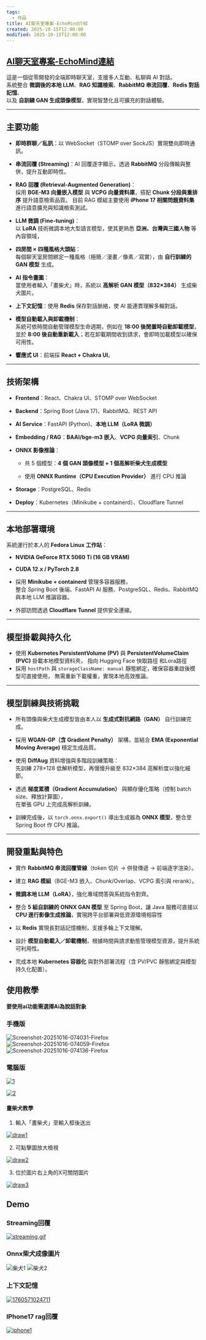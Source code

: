 ```yaml
---
tags:
  - 作品
title: AI聊天室專案-EchoMind介紹
created: 2025-10-15T12:00:00
modified: 2025-10-15T12:00:00
---
```

## <a href="https://chat.bardcloud.online" target="_blank">AI聊天室專案-EchoMind連結</a>
這是一個從零開發的全端即時聊天室，支援多人互動、私聊與 AI 對話。  
系統整合 **微調後的本地 LLM**、**RAG 知識檢索**、**RabbitMQ 串流回覆**、**Redis 對話記憶**、  
以及 **自訓練 GAN 生成頭像模型**，實現智慧化且可擴充的對話體驗。

---

## 主要功能

- **即時群聊／私訊**：以 WebSocket（STOMP over SockJS）實現雙向即時通訊。
    
- **串流回覆 (Streaming)**：AI 回覆逐字顯示，透過 **RabbitMQ** 分段傳輸與整併，提升互動即時性。
    
- **RAG 回覆 (Retrieval-Augmented Generation)**：  
    採用 **BGE-M3 向量嵌入模型** 與 **VCPG 向量資料庫**，搭配 **Chunk 分段與重排序** 提升語意檢索品質。
	目前 RAG 模組主要使用 **iPhone 17 相關問題資料集** 進行語意擴充與知識檢索測試。
- **LLM 微調 (Fine-tuning)**：  
    以 **LoRA** 技術微調本地大型語言模型，使其更熟悉 **亞洲、台灣與三國人物** 等內容領域，  

- **四房間 × 四種風格大頭貼**：  
    每個聊天室房間綁定一種風格（極簡／漫畫／像素／寫實），由 **自行訓練的 GAN 模型** 生成。
    
- **AI 指令畫圖**：  
    當使用者輸入「畫柴犬」時，系統以 **高解析 GAN 模型（832×384）** 生成柴犬圖片。
    
- **上下文記憶**：使用 **Redis** 保存對話脈絡，使 AI 能連貫理解多輪對話。
- **模型自動載入與卸載機制**：  
	系統可依時間自動管理模型生命週期，例如在 **18:00 後閒置時自動卸載模型**，  
	並於 **8:00 後自動重新載入**；若在卸載期間收到請求，會即時加載模型以確保可用性。

- **響應式 UI**：前端採 **React + Chakra UI**。
    

---

## 技術架構

- **Frontend**：React、Chakra UI、STOMP over WebSocket
    
- **Backend**：Spring Boot (Java 17)、RabbitMQ、REST API
    
- **AI Service**：FastAPI (Python)、**本地 LLM（LoRA 微調）**
    
- **Embedding / RAG**：**BAAI/bge-m3 嵌入**、**VCPG 向量索引**、Chunk 
    
- **ONNX 影像推論**：
    
    - 共 5 個模型：**4 個 GAN 頭像模型 + 1 個高解析柴犬生成模型**
        
    - 使用 **ONNX Runtime（CPU Execution Provider）** 進行 CPU 推論
        
- **Storage**：PostgreSQL、Redis
    
- **Deploy**：Kubernetes（Minikube + containerd）、Cloudflare Tunnel
    

---

##  本地部署環境

系統運行於本人的 **Fedora Linux 工作站**：

- **NVIDIA GeForce RTX 5060 Ti (16 GB VRAM)**
    
- **CUDA 12.x / PyTorch 2.8**  
- 採用 **Minikube + containerd** 管理多容器服務，  
	整合 Spring Boot 後端、FastAPI AI 服務、PostgreSQL、Redis、RabbitMQ 與本地 LLM 推論容器。  
- 外部訪問透過 **Cloudflare Tunnel** 提供安全連線。
    

---

##  模型掛載與持久化

- 使用 **Kubernetes PersistentVolume (PV)** 與 **PersistentVolumeClaim (PVC)** 掛載本地模型資料夾，  指向 Hugging Face 快取路徑 和Lora路徑
- 採用 `hostPath` 與 `storageClassName: manual` 靜態綁定，確保容器重啟後模型可直接使用，  無需重新下載權重，實現本地高效推論。

---

## 模型訓練與技術挑戰

- 所有頭像與柴犬生成模型皆由本人以 **生成式對抗網路（GAN）** 自行訓練完成。
    
- 採用 **WGAN-GP（含 Gradient Penalty）** 架構，並結合 **EMA (Exponential Moving Average)** 穩定生成品質。
    
- 使用 **DiffAug** 資料增強與多階段訓練策略：  
    先訓練 278×128 低解析模型，再慢慢升級至 832×384 高解析度以強化細節。
    
- 透過 **梯度累積（Gradient Accumulation）** 與顯存優化策略（控制 batch size、釋放計算圖），  
    在單張 GPU 上完成高解析訓練。
    
- 訓練完成後，以 `torch.onnx.export()` 導出生成器為 **ONNX 模型**，整合至 Spring Boot 作 CPU 推論。
    

---

## 開發重點與特色

- 實作 **RabbitMQ 串流回覆管線**（token 切片 → 併發傳遞 → 前端逐字渲染）。
    
- 建立 **RAG 模組**（BGE-M3 嵌入、Chunk/Overlap、VCPG 索引與 rerank）。
    
- **微調本地 LLM（LoRA）**，強化專域問答與系統指令對齊。
- 整合 **5 組自訓練的 ONNX GAN 模型** 至 Spring Boot，讓 Java 服務可直接以 **CPU 進行影像生成推論**，實現跨平台部署與低資源環境相容性

- 以 **Redis** 實現長對話記憶機制，支援多輪上下文理解。
- 設計 **模型自動載入／卸載機制**，根據時間與請求動態管理模型資源，提升系統可利用性。
    
- 完成本地 **Kubernetes 容器化** 與對外部署流程（含 PV/PVC 靜態綁定與模型持久化配置）。

##  使用教學

**要使用ai功能需選擇Ai為說話對象**
### 手機版

<img src="https://img.bardcloud.online/ai_project/Screenshot-20251016-074031-Firefox.jpg" alt="Screenshot-20251016-074031-Firefox" border="0">

<img src="https://img.bardcloud.online/ai_project/Screenshot-20251016-074059-Firefox.jpg" alt="Screenshot-20251016-074059-Firefox" border="0">

<img src="https://img.bardcloud.online/ai_project/Screenshot-20251016-074136-Firefox.jpg" alt="Screenshot-20251016-074136-Firefox" border="0">

### 電腦版

<a href="https://img.bardcloud.online/ai_project/1.png"><img src="https://img.bardcloud.online/ai_project/1.png" alt="1" border="0"></a>

<a href="https://img.bardcloud.online/ai_project/2.png"><img src="https://img.bardcloud.online/ai_project/2.png" alt="2" border="0"></a>

#### 畫柴犬教學
1. 輸入「畫柴犬」至輸入框後送出

<a href="https://img.bardcloud.online/ai_project/draw1.png"><img src="https://img.bardcloud.online/ai_project/draw1.png" alt="draw1" border="0"></a>

2. 可點擊圖放大檢視

<a href="https://img.bardcloud.online/ai_project/draw2.png"><img src="https://img.bardcloud.online/ai_project/draw2.png" alt="draw2" border="0"></a>

3. 位於圖片右上角的X可關閉圖片

<a href="https://img.bardcloud.online/ai_project/draw3.png"><img src="https://img.bardcloud.online/ai_project/draw3.png" alt="draw3" border="0"></a>

## Demo

### Streaming回覆

<a href="https://img.bardcloud.online/ai_project/streaming.gif"><img src="https://img.bardcloud.online/ai_project/streaming.gif" alt="streaming.gif" border="0"></a>

### Onnx柴犬成像圖片

![柴犬1](https://img.bardcloud.online/ai_project/dog1.jpg)
![柴犬2](https://img.bardcloud.online/ai_project/dog2.png)

### 上下文記憶

<a href="https://img.bardcloud.online/ai_project/memory.png?n=1"><img src="https://img.bardcloud.online/ai_project/memory.png?n=1" alt="1760571024711" border="0"></a>

### IPhone17 rag回覆

<a href="https://img.bardcloud.online/ai_project/iphone1.png"><img src="https://img.bardcloud.online/ai_project/iphone1.png" alt="iphone1" border="0"></a>




